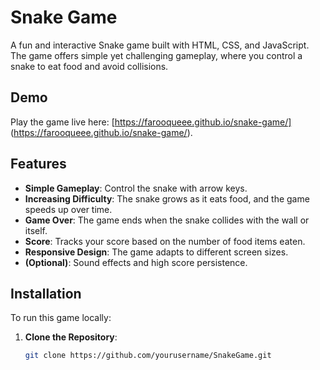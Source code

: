 # Snake Game

A fun and interactive Snake game built with HTML, CSS, and JavaScript. The game offers simple yet challenging gameplay, where you control a snake to eat food and avoid collisions.

## Demo

Play the game live here: [https://farooqueee.github.io/snake-game/] (https://farooqueee.github.io/snake-game/).

## Features

- **Simple Gameplay**: Control the snake with arrow keys.
- **Increasing Difficulty**: The snake grows as it eats food, and the game speeds up over time.
- **Game Over**: The game ends when the snake collides with the wall or itself.
- **Score**: Tracks your score based on the number of food items eaten.
- **Responsive Design**: The game adapts to different screen sizes.
- **(Optional)**: Sound effects and high score persistence.

## Installation

To run this game locally:

1. **Clone the Repository**:
   ```bash
   git clone https://github.com/yourusername/SnakeGame.git
